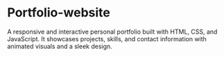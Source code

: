 # Portfolio-website
A responsive and interactive personal portfolio built with HTML, CSS, and JavaScript. It showcases projects, skills, and contact information with animated visuals and a sleek design.
